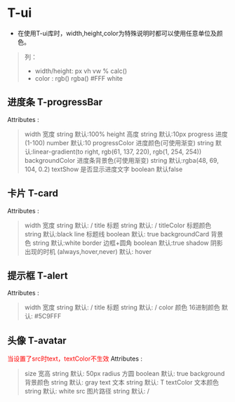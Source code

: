 # T-ui
 - 在使用T-ui库时，width,height,color为特殊说明时都可以使用任意单位及颜色。
 >列：
 > - width/height: px vh vw % calc()
 > - color : rgb() rgba() #FFF white

## 进度条 T-progressBar
Attributes :
>width 宽度 string  默认:100%
>height 高度 string 默认:10px
>progress 进度(1-100) number 默认:10
>progressColor 进度颜色(可使用渐变) string 默认:linear-gradient(to right, rgb(61, 137, 220), rgb(1, 254, 254))
>backgroundColor 进度条背景色(可使用渐变) string 默认:rgba(48, 69, 104, 0.2)
>textShow 是否显示进度文字 boolean 默认false


## 卡片 T-card
Attributes :
>width 宽度 string 默认: /
>title 标题 string 默认: /
>titleColor 标题颜色 string 默认:black
>line 标题线 boolean 默认: true
>backgroundCard 背景色 string 默认:white
>border 边框+圆角 boolean 默认:true
>shadow 阴影出现的时机 (always,hover,never) 默认: hover

## 提示框 T-alert
Attributes :
>width 宽度 string 默认: /
>title 标题 string 默认: /
>color 颜色 16进制颜色 默认: #5C9FFF

## 头像 T-avatar
<font color='red'>当设置了src时text，textColor不生效</font>
Attributes :
>size 宽高 string 默认: 50px
>radius 方圆 boolean 默认: true
>background 背景颜色 string 默认: gray
>text 文本 string 默认: T
>textColor 文本颜色 string 默认: white
>src 图片路径 string 默认: / 